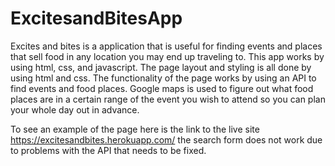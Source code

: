 # ExcitesandBitesApp
Excites and bites is a application that is useful for finding events and places that sell food in any location you may end up traveling to.  This app works by using html, css, and javascript.  The page layout and styling is all done by using html and css.  The functionality of the page works by using an API to find events and food places.  Google maps is used to figure out what food places are in a certain range of the event you wish to attend so you can plan your whole day out in advance.

To see an example of the page here is the link to the live site https://excitesandbites.herokuapp.com/ the search form does not work due to problems with the API that needs to be fixed.
